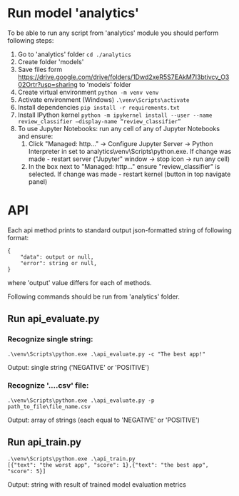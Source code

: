 # Run model 'analytics'
To be able to run any script from 'analytics' module you should perform following steps:
1. Go to 'analytics' folder
```cd ./analytics```
2. Create folder 'models'
3. Save files form https://drive.google.com/drive/folders/1Dwd2xeR5S7EAkM7I3btivcv_O302Ortr?usp=sharing to 'models' folder
4. Create virtual environment
```python -m venv venv```
5. Activate environment (Windows)
```.\venv\Scripts\activate```
6. Install dependencies
```pip install -r requirements.txt```
7. Install IPython kernel
```python -m ipykernel install --user --name review_classifier –display-name “review_classifier”```
8. To use Jupyter Notebooks: run any cell of any of Jupyter Notebooks and ensure:
   1. Click "Managed: http..." -> Configure Jupyter Server -> Python Interpreter in set to analytics\venv\Scripts\python.exe. If change was made - restart server ("Jupyter" window -> stop icon -> run any cell)
   2. In the box next to "Managed: http..." ensure "review_classifier" is selected. If change was made - restart kernel (button in top navigate panel)

# API
Each api method prints to standard output json-formatted string of following format:
```
{
    "data": output or null,
    "error": string or null,
}
```
where 'output' value differs for each of methods.

Following commands should be run from 'analytics' folder.
## Run api_evaluate.py
### Recognize single string:
```
.\venv\Scripts\python.exe .\api_evaluate.py -c "The best app!"
```
Output: single string ('NEGATIVE' or 'POSITIVE')
### Recognize '....csv' file:
```
.\venv\Scripts\python.exe .\api_evaluate.py -p path_to_file\file_name.csv
```
Output: array of strings (each equal to 'NEGATIVE' or 'POSITIVE')
## Run api_train.py
```
.\venv\Scripts\python.exe .\api_train.py
[{"text": "the worst app", "score": 1},{"text": "the best app", "score": 5}]
```
Output: string with result of trained model evaluation metrics